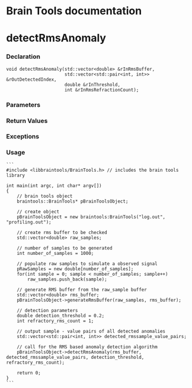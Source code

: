 # Brain Tools documentation

# detectRmsAnomaly

### Declaration 

    void detectRmsAnomaly(std::vector<double> &rInRmsBuffer,
                          std::vector<std::pair<int, int>> &rOutDetectedIndex,
                          double &rInThreshold,
                          int &rInRmsRefractionCount);

### Parameters

### Return Values

### Exceptions
                    
### Usage

    ```
    #include <libbraintools/BrainTools.h> // includes the brain tools library

    int main(int argc, int char* argv[])
    {
        // brain tools object
        braintools::BrainTools* pBrainToolsObject;

        // create object
        pBrainToolsObject = new braintools:BrainTools("log.out", "profiling.out");

        // create rms buffer to be checked
        std::vector<double> raw_samples;

        // number of samples to be generated
        int number_of_samples = 1000;

        // populate raw samples to simulate a observed signal
        pRawSamples = new double[number_of_samples];
        for(int sample = 0; sample < number_of_samples; sample++)
            raw_samples.push_back(sample);

        // generate RMS buffer from the raw_sample buffer
        std::vector<double> rms_buffer;
        pBrainToolsObject->generateRmsBuffer(raw_samples, rms_buffer);

        // detection parameters
        double detection_threshold = 0.2;
        int refractory_rms_count = 1;

        // output sample - value pairs of all detected anomalies
        std::vector<std::pair<int, int>> detected_rmssample_value_pairs;
        
        // call for the RMS based anomaly detection algorithm
        pBrainToolsObject->detectRmsAnomaly(rms_buffer, detected_rmssample_value_pairs, detection_threshold, refractory_rms_count);

        return 0;
    }
    ```